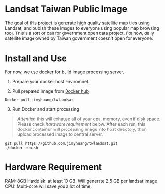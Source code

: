 Landsat Taiwan Public Image
============================

The goal of this project is generate high quality satellite map tiles using Landsat, and pubish these images to everyone using popular map browsing tool. This's a sort of call for government open data project. For now, daily satellite image owned by Taiwan government doesn't open for everyone.

Install and Use
===============
For now, we use docker for build image processing server. 

1. Prepare your docker host enviromnet.

2. Pull prepared image from [Docker hub](https://registry.hub.docker.com/u/jimyhuang/twlandsat/)
  ```
  Docker pull jimyhuang/twlandsat
  ```
3. Run Docker and start processing

  > *Attention* this will exhause all of your cpu, memory, even if disk space. Please check *hardware requirement* below.
After each run, this docker container will processing image into host directory, then upload processed image to central server.

  ```
  git pull https://github.com/jimyhuang/twlandsat.git
  ./docker-run.sh
  ```

Hardware Requirement
============================
RAM: 8GB
Harddisk: at least 10 GB. Will generate 2.5 GB per landsat image
CPU: Multi-core will save you a lot of time.
